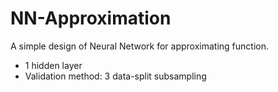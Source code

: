 # NN-Approximation

A simple design of Neural Network for approximating function.
- 1 hidden layer
- Validation method: 3 data-split subsampling
